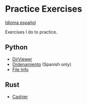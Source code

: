 # Practice Exercises

[Idioma español](./README.md)

Exercises I do to practice.

## Python

* [DirViewer](./python/dirviewer/README-ENG.md)
* [Ordenamiento](./python/Ordenamiento/README.md) (Spanish only)
* [File Info](./python/fileinfo/README_ENG.MD)

## Rust

* [Cashier](./rust/cashier/README_ENG.md)
